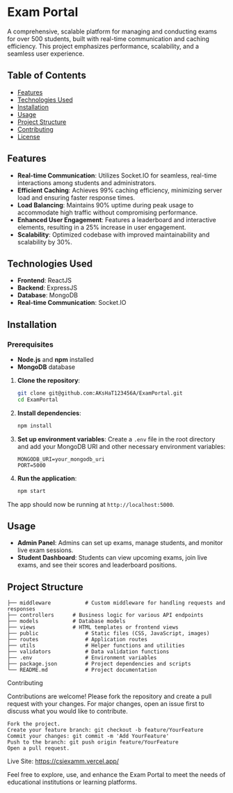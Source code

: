 # Exam Portal

A comprehensive, scalable platform for managing and conducting exams for over 500 students, built with real-time communication and caching efficiency. This project emphasizes performance, scalability, and a seamless user experience.

## Table of Contents
- [Features](#features)
- [Technologies Used](#technologies-used)
- [Installation](#installation)
- [Usage](#usage)
- [Project Structure](#project-structure)
- [Contributing](#contributing)
- [License](#license)

## Features
- **Real-time Communication**: Utilizes Socket.IO for seamless, real-time interactions among students and administrators.
- **Efficient Caching**: Achieves 99% caching efficiency, minimizing server load and ensuring faster response times.
- **Load Balancing**: Maintains 90% uptime during peak usage to accommodate high traffic without compromising performance.
- **Enhanced User Engagement**: Features a leaderboard and interactive elements, resulting in a 25% increase in user engagement.
- **Scalability**: Optimized codebase with improved maintainability and scalability by 30%.

## Technologies Used
- **Frontend**: ReactJS
- **Backend**: ExpressJS
- **Database**: MongoDB
- **Real-time Communication**: Socket.IO

## Installation

### Prerequisites
- **Node.js** and **npm** installed
- **MongoDB** database

1. **Clone the repository**:
    ```bash
    git clone git@github.com:AKsHaT123456A/ExamPortal.git
    cd ExamPortal
    ```

2. **Install dependencies**:
    ```bash
    npm install
    ```

3. **Set up environment variables**:
    Create a `.env` file in the root directory and add your MongoDB URI and other necessary environment variables:
    ```env
    MONGODB_URI=your_mongodb_uri
    PORT=5000
    ```

4. **Run the application**:
    ```bash
    npm start
    ```

The app should now be running at `http://localhost:5000`.

## Usage
- **Admin Panel**: Admins can set up exams, manage students, and monitor live exam sessions.
- **Student Dashboard**: Students can view upcoming exams, join live exams, and see their scores and leaderboard positions.

## Project Structure
```plaintext
├── middleware           # Custom middleware for handling requests and responses
├── controllers      # Business logic for various API endpoints
├── models           # Database models
├── views            # HTML templates or frontend views
├── public               # Static files (CSS, JavaScript, images)
├── routes               # Application routes
├── utils                # Helper functions and utilities
├── validators           # Data validation functions
├── .env                 # Environment variables
├── package.json         # Project dependencies and scripts
└── README.md            # Project documentation
```

Contributing

Contributions are welcome! Please fork the repository and create a pull request with your changes. For major changes, open an issue first to discuss what you would like to contribute.

    Fork the project.
    Create your feature branch: git checkout -b feature/YourFeature
    Commit your changes: git commit -m 'Add YourFeature'
    Push to the branch: git push origin feature/YourFeature
    Open a pull request.

Live Site: https://csiexamm.vercel.app/

Feel free to explore, use, and enhance the Exam Portal to meet the needs of educational institutions or learning platforms.
